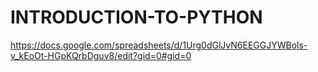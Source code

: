 # INTRODUCTION-TO-PYTHON
https://docs.google.com/spreadsheets/d/1Urg0dGlJvN6EEGGJYWBols-v_kEoOt-HGpKQrbDguv8/edit?gid=0#gid=0
